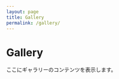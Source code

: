 ```yaml
---
layout: page
title: Gallery
permalink: /gallery/
---
```


<!-- 'Unknown tag 't'' エラーを修正します。
もし多言語対応を使用している場合は、プラグインを正しくインストールしてから
{% t ... %} タグを使用してください。
一時的に以下のように直接テキストを使用します: -->

# Gallery

ここにギャラリーのコンテンツを表示します。

<!-- もし元の内容が何かを表示するはずだった場合は、
プラグインを設定後に元の内容に戻してください -->